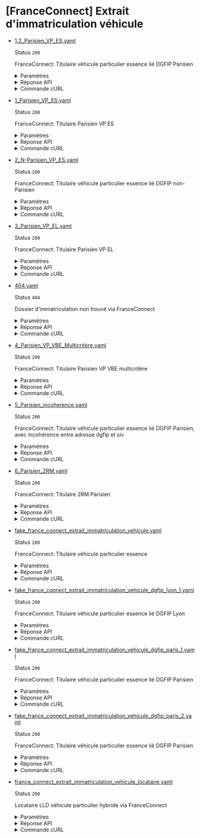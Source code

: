 # [FranceConnect] Extrait d'immatriculation véhicule
* [1.2_Parisien_VP_ES.yaml](1.2_Parisien_VP_ES.yaml)

  Status `200`

  FranceConnect: Titulaire véhicule particulier essence lié DGFIP Parisien

  <details><summary>Paramètres</summary>
  <p>

  ```json
  {
    "immatriculation": "ZB-383-DK"
  }
  ```

  </p>
  </details>

  <details><summary>Réponse API</summary>
  <p>

  ```json
  {
    "data": {
      "identite_particulier": {
        "nom": "CIS CINQUANTEUN",
        "prenom": "PRENOM GAUTIER",
        "sexe_etat_civil": "M",
        "annee_date_naissance": 1951,
        "mois_date_naissance": 8,
        "jour_date_naissance": 25,
        "code_departement_naissance": "75"
      },
      "adresse_particulier": {
        "complement_information": null,
        "num_voie": "172",
        "type_voie": "BOULEVARD",
        "libelle_voie": "SAINT GERMAIN",
        "code_postal_ville": "75006",
        "libelle_commune": "PARIS",
        "lieu_dit": null,
        "etage_escalier_appartement": null,
        "extension": null,
        "pays": "FRANCE"
      },
      "statut_rattachement": "titulaire",
      "donnees_immatriculation_vehicule": {
        "numero_immatriculation": "ZA-383-DK",
        "date_premiere_immatriculation": "2017-01-19",
        "statut_location": {
          "code": null,
          "label": null
        }
      },
      "caracteristiques_techniques_vehicule": {
        "marque": "PORSCHE",
        "type_variante_version": "9PAED2202",
        "denomination_commerciale": "CAYENNE",
        "masse_charge_maximale": 3080,
        "categorie_vehicule": {
          "code": "M1",
          "label": "Véhicule de transport de personnes comportant au maximum 8 places assises outre le siège du conducteur"
        },
        "genre_national": {
          "code": "VP",
          "label": "Véhicule Particulier"
        },
        "cylindree": 4511,
        "type_carburant": {
          "code": "ES",
          "label": "Essence"
        },
        "taux_co2": 378,
        "classe_environnementale": {
          "code": "Euro 4",
          "label": "Norme européenne d'émission Euro 4"
        }
      }
    },
    "links": {
    },
    "meta": {
    }
  }
  ```

  </p>
  </details>

  <details><summary>Commande cURL</summary>
  <p>

  ```bash
  curl -H "Authorization: Bearer $token_france_connect" --url "https://staging.particulier.api.gouv.fr/v3/ants/extrait_immatriculation_vehicule/france_connect?recipient=13002526500013"
  ```

  </p>
  </details>
* [1_Parisien_VP_ES.yaml](1_Parisien_VP_ES.yaml)

  Status `200`

  FranceConnect: Titulaire Parisien VP ES

  <details><summary>Paramètres</summary>
  <p>

  ```json
  {
    "immatriculation": "TM-001-KB"
  }
  ```

  </p>
  </details>

  <details><summary>Réponse API</summary>
  <p>

  ```json
  {
    "data": {
      "identite_particulier": {
        "nom": "CIS CINQUANTESEPT",
        "prenom": "PRENOM CHARLES",
        "sexe_etat_civil": "M",
        "annee_date_naissance": 1960,
        "mois_date_naissance": 4,
        "jour_date_naissance": 19,
        "code_departement_naissance": "70"
      },
      "adresse_particulier": {
        "complement_information": null,
        "num_voie": "8",
        "type_voie": "RUE",
        "libelle_voie": "JULIEN LACROIX",
        "code_postal_ville": "75020",
        "libelle_commune": "PARIS",
        "lieu_dit": null,
        "etage_escalier_appartement": null,
        "extension": null,
        "pays": "FRANCE"
      },
      "statut_rattachement": "titulaire",
      "donnees_immatriculation_vehicule": {
        "numero_immatriculation": "TM-001-KB",
        "date_premiere_immatriculation": "2017-01-19",
        "statut_location": {
          "code": null,
          "label": null
        }
      },
      "caracteristiques_techniques_vehicule": {
        "marque": "MAZDA",
        "type_variante_version": "CR1L8DXFABAAAAN",
        "denomination_commerciale": "MAZDA",
        "masse_charge_maximale": 2090,
        "categorie_vehicule": {
          "code": "M1",
          "label": "Véhicule de transport de personnes comportant au maximum 8 places assises outre le siège du conducteur"
        },
        "genre_national": {
          "code": "VP",
          "label": "Véhicule Particulier"
        },
        "cylindree": 1798,
        "type_carburant": {
          "code": "ES",
          "label": "Essence"
        },
        "taux_co2": 190,
        "classe_environnementale": {
          "code": "Euro 4",
          "label": "Norme européenne d'émission Euro 4"
        }
      }
    },
    "links": {
    },
    "meta": {
    }
  }
  ```

  </p>
  </details>

  <details><summary>Commande cURL</summary>
  <p>

  ```bash
  curl -H "Authorization: Bearer $token_france_connect" --url "https://staging.particulier.api.gouv.fr/v3/ants/extrait_immatriculation_vehicule/france_connect?recipient=13002526500013"
  ```

  </p>
  </details>
* [2_N-Parisien_VP_ES.yaml](2_N-Parisien_VP_ES.yaml)

  Status `200`

  FranceConnect: Titulaire véhicule particulier essence lié DGFIP non-Parisien

  <details><summary>Paramètres</summary>
  <p>

  ```json
  {
    "immatriculation": "TM-002-KB"
  }
  ```

  </p>
  </details>

  <details><summary>Réponse API</summary>
  <p>

  ```json
  {
    "data": {
      "identite_particulier": {
        "nom": "CIS QUARANTESIX",
        "prenom": "PNM EMMA",
        "sexe_etat_civil": "F",
        "annee_date_naissance": 1947,
        "mois_date_naissance": 5,
        "jour_date_naissance": 20,
        "code_departement_naissance": "75"
      },
      "adresse_particulier": {
        "complement_information": null,
        "num_voie": "100",
        "type_voie": "BOULEVARD",
        "libelle_voie": "BAILLE",
        "code_postal_ville": "13005",
        "libelle_commune": "MARSEILLE",
        "lieu_dit": null,
        "etage_escalier_appartement": null,
        "extension": null,
        "pays": "FRANCE"
      },
      "statut_rattachement": "titulaire",
      "donnees_immatriculation_vehicule": {
        "numero_immatriculation": "TM-002-KB",
        "date_premiere_immatriculation": "2017-01-19",
        "statut_location": {
          "code": null,
          "label": null
        }
      },
      "caracteristiques_techniques_vehicule": {
        "marque": "MAZDA",
        "type_variante_version": "CR1L8DXFABAAAAN",
        "denomination_commerciale": "MAZDA",
        "masse_charge_maximale": 2090,
        "categorie_vehicule": {
          "code": "M1",
          "label": "Véhicule de transport de personnes comportant au maximum 8 places assises outre le siège du conducteur"
        },
        "genre_national": {
          "code": "VP",
          "label": "Véhicule Particulier"
        },
        "cylindree": 1798,
        "type_carburant": {
          "code": "ES",
          "label": "Essence"
        },
        "taux_co2": 190,
        "classe_environnementale": {
          "code": "Euro 4",
          "label": "Norme européenne d'émission Euro 4"
        }
      }
    },
    "links": {
    },
    "meta": {
    }
  }
  ```

  </p>
  </details>

  <details><summary>Commande cURL</summary>
  <p>

  ```bash
  curl -H "Authorization: Bearer $token_france_connect" --url "https://staging.particulier.api.gouv.fr/v3/ants/extrait_immatriculation_vehicule/france_connect?recipient=13002526500013"
  ```

  </p>
  </details>
* [3_Parisien_VP_EL.yaml](3_Parisien_VP_EL.yaml)

  Status `200`

  FranceConnect: Titulaire Parisien VP EL

  <details><summary>Paramètres</summary>
  <p>

  ```json
  {
    "immatriculation": "TM-003-KB"
  }
  ```

  </p>
  </details>

  <details><summary>Réponse API</summary>
  <p>

  ```json
  {
    "data": {
      "identite_particulier": {
        "nom": "CIS CINQUANTESEPT",
        "prenom": "PRENOM CHARLES",
        "sexe_etat_civil": "M",
        "annee_date_naissance": 1960,
        "mois_date_naissance": 4,
        "jour_date_naissance": 19,
        "code_departement_naissance": "70"
      },
      "adresse_particulier": {
        "complement_information": null,
        "num_voie": "8",
        "type_voie": "RUE",
        "libelle_voie": "JULIEN LACROIX",
        "code_postal_ville": "75020",
        "libelle_commune": "PARIS",
        "lieu_dit": null,
        "etage_escalier_appartement": null,
        "extension": null,
        "pays": "FRANCE"
      },
      "statut_rattachement": "titulaire",
      "donnees_immatriculation_vehicule": {
        "numero_immatriculation": "TM-003-KB",
        "date_premiere_immatriculation": "2021-01-01",
        "statut_location": {
          "code": null,
          "label": null
        }
      },
      "caracteristiques_techniques_vehicule": {
        "marque": "PEUGEOT",
        "type_variante_version": "WB9HR8",
        "denomination_commerciale": "207",
        "masse_charge_maximale": 1500,
        "categorie_vehicule": {
          "code": "M1",
          "label": "Véhicule de transport de personnes comportant au maximum 8 places assises outre le siège du conducteur"
        },
        "genre_national": {
          "code": "VP",
          "label": "Véhicule Particulier"
        },
        "cylindree": 1798,
        "type_carburant": {
          "code": "EL",
          "label": "Électricité"
        },
        "taux_co2": 0,
        "classe_environnementale": {
          "code": "Euro 4",
          "label": "Norme européenne d'émission Euro 4"
        }
      }
    },
    "links": {
    },
    "meta": {
    }
  }
  ```

  </p>
  </details>

  <details><summary>Commande cURL</summary>
  <p>

  ```bash
  curl -H "Authorization: Bearer $token_france_connect" --url "https://staging.particulier.api.gouv.fr/v3/ants/extrait_immatriculation_vehicule/france_connect?recipient=13002526500013"
  ```

  </p>
  </details>
* [404.yaml](404.yaml)

  Status `404`

  Dossier d'immatriculation non trouvé via FranceConnect

  <details><summary>Paramètres</summary>
  <p>

  ```json
  {
    "immatriculation": "XX-404-FC"
  }
  ```

  </p>
  </details>

  <details><summary>Réponse API</summary>
  <p>

  ```json
  {
    "errors": [
      {
        "code": "42003",
        "title": "Entité non trouvée",
        "detail": "Le ou les paramètre(s) d'entrée n'existent pas, ne sont pas connus, ou ne comportent aucune information pour cet appel. Veuillez vérifier que votre recherche est couverte par le périmètre de l'API.",
        "source": {
        },
        "meta": {
          "provider": "ANTS"
        }
      }
    ]
  }
  ```

  </p>
  </details>

  <details><summary>Commande cURL</summary>
  <p>

  ```bash
  curl -H "Authorization: Bearer $token_france_connect" --url "https://staging.particulier.api.gouv.fr/v3/ants/extrait_immatriculation_vehicule/france_connect?recipient=13002526500013"
  ```

  </p>
  </details>
* [4_Parisien_VP_VBE_Multicritère.yaml](4_Parisien_VP_VBE_Multicritère.yaml)

  Status `200`

  FranceConnect: Titulaire Parisien VP VBE multicritère

  <details><summary>Paramètres</summary>
  <p>

  ```json
  {
    "immatriculation": "TM-004-KB"
  }
  ```

  </p>
  </details>

  <details><summary>Réponse API</summary>
  <p>

  ```json
  {
    "data": {
      "identite_particulier": {
        "nom": "CIS CINQUANTESEPT",
        "prenom": "PRENOM CHARLES",
        "sexe_etat_civil": "M",
        "annee_date_naissance": 1960,
        "mois_date_naissance": 4,
        "jour_date_naissance": 19,
        "code_departement_naissance": "70"
      },
      "adresse_particulier": {
        "complement_information": null,
        "num_voie": "8",
        "type_voie": "RUE",
        "libelle_voie": "JULIEN LACROIX",
        "code_postal_ville": "75020",
        "libelle_commune": "PARIS",
        "lieu_dit": null,
        "etage_escalier_appartement": null,
        "extension": null,
        "pays": "FRANCE"
      },
      "statut_rattachement": "titulaire",
      "donnees_immatriculation_vehicule": {
        "numero_immatriculation": "TM-004-KB",
        "date_premiere_immatriculation": "2020-03-30",
        "statut_location": {
          "code": null,
          "label": null
        }
      },
      "caracteristiques_techniques_vehicule": {
        "marque": "PEUGEOT",
        "type_variante_version": "CR1L8DXFABAAAAN",
        "denomination_commerciale": "WB9HR8",
        "masse_charge_maximale": 2090,
        "categorie_vehicule": {
          "code": "M1",
          "label": "Véhicule de transport de personnes comportant au maximum 8 places assises outre le siège du conducteur"
        },
        "genre_national": {
          "code": "CTTE",
          "label": "Véhicule Particulier"
        },
        "cylindree": 120,
        "type_carburant": {
          "code": "EG",
          "label": "Bicarburation essence-GPL"
        },
        "taux_co2": 120,
        "classe_environnementale": {
          "code": "Euro 4",
          "label": "Norme européenne d'émission Euro 4"
        }
      }
    },
    "links": {
    },
    "meta": {
    }
  }
  ```

  </p>
  </details>

  <details><summary>Commande cURL</summary>
  <p>

  ```bash
  curl -H "Authorization: Bearer $token_france_connect" --url "https://staging.particulier.api.gouv.fr/v3/ants/extrait_immatriculation_vehicule/france_connect?recipient=13002526500013"
  ```

  </p>
  </details>
* [5_Parisien_incoherence.yaml](5_Parisien_incoherence.yaml)

  Status `200`

  FranceConnect: Titulaire véhicule particulier essence lié DGFIP Parisien, avec incohérence entre adresse dgfip et siv

  <details><summary>Paramètres</summary>
  <p>

  ```json
  {
    "immatriculation": "TM-005-KB"
  }
  ```

  </p>
  </details>

  <details><summary>Réponse API</summary>
  <p>

  ```json
  {
    "data": {
      "identite_particulier": {
        "nom": "CIS CINQUANTESEPT",
        "prenom": "PRENOM CHARLES",
        "sexe_etat_civil": "M",
        "annee_date_naissance": 1960,
        "mois_date_naissance": 4,
        "jour_date_naissance": 19,
        "code_departement_naissance": "70"
      },
      "adresse_particulier": {
        "complement_information": null,
        "num_voie": "8",
        "type_voie": "RUE",
        "libelle_voie": "JULIEN LACROIX",
        "code_postal_ville": "75020",
        "libelle_commune": "PARIS",
        "lieu_dit": null,
        "etage_escalier_appartement": null,
        "extension": null,
        "pays": "FRANCE"
      },
      "statut_rattachement": "titulaire",
      "donnees_immatriculation_vehicule": {
        "numero_immatriculation": "TM-005-KB",
        "date_premiere_immatriculation": "2017-01-19",
        "statut_location": {
          "code": null,
          "label": null
        }
      },
      "caracteristiques_techniques_vehicule": {
        "marque": "MAZDA",
        "type_variante_version": "CR1L8DXFABAAAAN",
        "denomination_commerciale": "MAZDA",
        "masse_charge_maximale": 2090,
        "categorie_vehicule": {
          "code": "M1",
          "label": "Véhicule de transport de personnes comportant au maximum 8 places assises outre le siège du conducteur"
        },
        "genre_national": {
          "code": "VP",
          "label": "Véhicule Particulier"
        },
        "cylindree": 1798,
        "type_carburant": {
          "code": "ES",
          "label": "Essence"
        },
        "taux_co2": 190,
        "classe_environnementale": {
          "code": "Euro 4",
          "label": "Norme européenne d'émission Euro 4"
        }
      }
    },
    "links": {
    },
    "meta": {
    }
  }
  ```

  </p>
  </details>

  <details><summary>Commande cURL</summary>
  <p>

  ```bash
  curl -H "Authorization: Bearer $token_france_connect" --url "https://staging.particulier.api.gouv.fr/v3/ants/extrait_immatriculation_vehicule/france_connect?recipient=13002526500013"
  ```

  </p>
  </details>
* [6_Parisien_2RM.yaml](6_Parisien_2RM.yaml)

  Status `200`

  FranceConnect: Titulaire 2RM Parisien

  <details><summary>Paramètres</summary>
  <p>

  ```json
  {
    "immatriculation": "TM-006-KB"
  }
  ```

  </p>
  </details>

  <details><summary>Réponse API</summary>
  <p>

  ```json
  {
    "data": {
      "identite_particulier": {
        "nom": "CIS CINQUANTESEPT",
        "prenom": "PRENOM CHARLES",
        "sexe_etat_civil": "M",
        "annee_date_naissance": 1960,
        "mois_date_naissance": 4,
        "jour_date_naissance": 19,
        "code_departement_naissance": "70"
      },
      "adresse_particulier": {
        "complement_information": null,
        "num_voie": "8",
        "type_voie": "RUE",
        "libelle_voie": "JULIEN LACROIX",
        "code_postal_ville": "75020",
        "libelle_commune": "PARIS",
        "lieu_dit": null,
        "etage_escalier_appartement": null,
        "extension": null,
        "pays": "FRANCE"
      },
      "statut_rattachement": "titulaire",
      "donnees_immatriculation_vehicule": {
        "numero_immatriculation": "TM-006-KB",
        "date_premiere_immatriculation": "2022-07-20",
        "statut_location": {
          "code": null,
          "label": null
        }
      },
      "caracteristiques_techniques_vehicule": {
        "marque": "MAZDA",
        "type_variante_version": "CR1L8DXFABAAAAN",
        "denomination_commerciale": "MAZDA",
        "masse_charge_maximale": 342,
        "categorie_vehicule": {
          "code": "L3e",
          "label": "Véhicule de transport de personnes comportant au maximum 8 places assises outre le siège du conducteur"
        },
        "genre_national": {
          "code": "MTL",
          "label": "Véhicule Particulier"
        },
        "cylindree": 125,
        "type_carburant": {
          "code": "ES",
          "label": "Essence"
        },
        "taux_co2": 54,
        "classe_environnementale": {
          "code": "Euro 4",
          "label": "Norme européenne d'émission Euro 4"
        }
      }
    },
    "links": {
    },
    "meta": {
    }
  }
  ```

  </p>
  </details>

  <details><summary>Commande cURL</summary>
  <p>

  ```bash
  curl -H "Authorization: Bearer $token_france_connect" --url "https://staging.particulier.api.gouv.fr/v3/ants/extrait_immatriculation_vehicule/france_connect?recipient=13002526500013"
  ```

  </p>
  </details>
* [fake_france_connect_extrait_immatriculation_vehicule.yaml](fake_france_connect_extrait_immatriculation_vehicule.yaml)

  Status `200`

  FranceConnect: Titulaire véhicule particulier essence

  <details><summary>Paramètres</summary>
  <p>

  ```json
  {
    "immatriculation": "FC-123-AB"
  }
  ```

  </p>
  </details>

  <details><summary>Réponse API</summary>
  <p>

  ```json
  {
    "data": {
      "identite_particulier": {
        "nom": "DELATOUR",
        "prenom": "THOMAS",
        "sexe_etat_civil": "M",
        "annee_date_naissance": 1985,
        "mois_date_naissance": 3,
        "jour_date_naissance": 15,
        "code_departement_naissance": "75"
      },
      "adresse_particulier": {
        "complement_information": null,
        "num_voie": "12",
        "type_voie": "RUE",
        "libelle_voie": "DE LA PAIX",
        "code_postal_ville": "75011",
        "libelle_commune": "PARIS",
        "lieu_dit": null,
        "etage_escalier_appartement": null,
        "extension": null,
        "pays": "FRANCE"
      },
      "statut_rattachement": "titulaire",
      "donnees_immatriculation_vehicule": {
        "numero_immatriculation": "FC-123-AB",
        "date_premiere_immatriculation": "2021-04-16",
        "statut_location": {
          "code": null,
          "label": null
        }
      },
      "caracteristiques_techniques_vehicule": {
        "marque": "PEUGEOT",
        "type_variante_version": "FCDEF-G1H234",
        "denomination_commerciale": "3008",
        "masse_charge_maximale": 1890,
        "categorie_vehicule": {
          "code": "M1",
          "label": "Véhicule de transport de personnes comportant au maximum 8 places assises outre le siège du conducteur"
        },
        "genre_national": {
          "code": "VP",
          "label": "Véhicule Particulier"
        },
        "cylindree": 1600,
        "type_carburant": {
          "code": "ES",
          "label": "Essence"
        },
        "taux_co2": 115,
        "classe_environnementale": {
          "code": "Euro 6d",
          "label": "Norme européenne d'émission Euro 6d"
        }
      }
    },
    "links": {
    },
    "meta": {
    }
  }
  ```

  </p>
  </details>

  <details><summary>Commande cURL</summary>
  <p>

  ```bash
  curl -H "Authorization: Bearer $token_france_connect" --url "https://staging.particulier.api.gouv.fr/v3/ants/extrait_immatriculation_vehicule/france_connect?recipient=13002526500013"
  ```

  </p>
  </details>
* [fake_france_connect_extrait_immatriculation_vehicule_dgfip_lyon_1.yaml](fake_france_connect_extrait_immatriculation_vehicule_dgfip_lyon_1.yaml)

  Status `200`

  FranceConnect: Titulaire véhicule particulier essence lié DGFIP Lyon

  <details><summary>Paramètres</summary>
  <p>

  ```json
  {
    "immatriculation": "ZA-387-DK"
  }
  ```

  </p>
  </details>

  <details><summary>Réponse API</summary>
  <p>

  ```json
  {
    "data": {
      "identite_particulier": {
        "nom": "CIS CINQUANTESEPT",
        "prenom": "PRENOM CHARLES",
        "sexe_etat_civil": "M",
        "annee_date_naissance": 1957,
        "mois_date_naissance": 7,
        "jour_date_naissance": 12,
        "code_departement_naissance": "69"
      },
      "adresse_particulier": {
        "complement_information": null,
        "num_voie": "5",
        "type_voie": "PLACE",
        "libelle_voie": "BERTONE",
        "code_postal_ville": "69004",
        "libelle_commune": "LYON",
        "lieu_dit": null,
        "etage_escalier_appartement": "APPARTEMENT A56",
        "extension": null,
        "pays": "FRANCE"
      },
      "statut_rattachement": "titulaire",
      "donnees_immatriculation_vehicule": {
        "numero_immatriculation": "ZA-387-DK",
        "date_premiere_immatriculation": "2017-01-19",
        "statut_location": {
          "code": null,
          "label": null
        }
      },
      "caracteristiques_techniques_vehicule": {
        "marque": "VOLKSWAGEN",
        "type_variante_version": "16AACCZAX0FM6FM62Q030N7MGVIVR0",
        "denomination_commerciale": "JETTA",
        "masse_charge_maximale": 1920,
        "categorie_vehicule": {
          "code": "M1",
          "label": "Véhicule de transport de personnes comportant au maximum 8 places assises outre le siège du conducteur"
        },
        "genre_national": {
          "code": "VP",
          "label": "Véhicule Particulier"
        },
        "cylindree": 1984,
        "type_carburant": {
          "code": "ES",
          "label": "Essence"
        },
        "taux_co2": 167,
        "classe_environnementale": {
          "code": "Euro 5",
          "label": "Norme européenne d'émission Euro 5"
        }
      }
    },
    "links": {
    },
    "meta": {
    }
  }
  ```

  </p>
  </details>

  <details><summary>Commande cURL</summary>
  <p>

  ```bash
  curl -H "Authorization: Bearer $token_france_connect" --url "https://staging.particulier.api.gouv.fr/v3/ants/extrait_immatriculation_vehicule/france_connect?recipient=13002526500013"
  ```

  </p>
  </details>
* [fake_france_connect_extrait_immatriculation_vehicule_dgfip_paris_1.yaml](fake_france_connect_extrait_immatriculation_vehicule_dgfip_paris_1.yaml)

  Status `200`

  FranceConnect: Titulaire véhicule particulier essence lié DGFIP Parisien

  <details><summary>Paramètres</summary>
  <p>

  ```json
  {
    "immatriculation": "ZA-378-DK"
  }
  ```

  </p>
  </details>

  <details><summary>Réponse API</summary>
  <p>

  ```json
  {
    "data": {
      "identite_particulier": {
        "nom": "CIS QUARANTESEPT",
        "prenom": "PRENOM YVES",
        "sexe_etat_civil": "M",
        "annee_date_naissance": 1947,
        "mois_date_naissance": 5,
        "jour_date_naissance": 20,
        "code_departement_naissance": "75"
      },
      "adresse_particulier": {
        "complement_information": null,
        "num_voie": "8",
        "type_voie": "RUE",
        "libelle_voie": "JULIEN LACROIX",
        "code_postal_ville": "75020",
        "libelle_commune": "PARIS",
        "lieu_dit": null,
        "etage_escalier_appartement": null,
        "extension": null,
        "pays": "FRANCE"
      },
      "statut_rattachement": "titulaire",
      "donnees_immatriculation_vehicule": {
        "numero_immatriculation": "ZA-378-DK",
        "date_premiere_immatriculation": "2017-01-19",
        "statut_location": {
          "code": null,
          "label": null
        }
      },
      "caracteristiques_techniques_vehicule": {
        "marque": "MAZDA",
        "type_variante_version": "CR1L8DXFABAAAAN",
        "denomination_commerciale": "MAZDA",
        "masse_charge_maximale": 2090,
        "categorie_vehicule": {
          "code": "M1",
          "label": "Véhicule de transport de personnes comportant au maximum 8 places assises outre le siège du conducteur"
        },
        "genre_national": {
          "code": "VP",
          "label": "Véhicule Particulier"
        },
        "cylindree": 1798,
        "type_carburant": {
          "code": "ES",
          "label": "Essence"
        },
        "taux_co2": 190,
        "classe_environnementale": {
          "code": "Euro 4",
          "label": "Norme européenne d'émission Euro 4"
        }
      }
    },
    "links": {
    },
    "meta": {
    }
  }
  ```

  </p>
  </details>

  <details><summary>Commande cURL</summary>
  <p>

  ```bash
  curl -H "Authorization: Bearer $token_france_connect" --url "https://staging.particulier.api.gouv.fr/v3/ants/extrait_immatriculation_vehicule/france_connect?recipient=13002526500013"
  ```

  </p>
  </details>
* [fake_france_connect_extrait_immatriculation_vehicule_dgfip_paris_2.yaml](fake_france_connect_extrait_immatriculation_vehicule_dgfip_paris_2.yaml)

  Status `200`

  FranceConnect: Titulaire véhicule particulier essence lié DGFIP Parisien

  <details><summary>Paramètres</summary>
  <p>

  ```json
  {
    "immatriculation": "ZA-383-DK"
  }
  ```

  </p>
  </details>

  <details><summary>Réponse API</summary>
  <p>

  ```json
  {
    "data": {
      "identite_particulier": {
        "nom": "CIS CINQUANTEUN",
        "prenom": "PRENOM GAUTIER",
        "sexe_etat_civil": "M",
        "annee_date_naissance": 1951,
        "mois_date_naissance": 8,
        "jour_date_naissance": 25,
        "code_departement_naissance": "75"
      },
      "adresse_particulier": {
        "complement_information": null,
        "num_voie": "172",
        "type_voie": "BOULEVARD",
        "libelle_voie": "SAINT GERMAIN",
        "code_postal_ville": "75006",
        "libelle_commune": "PARIS",
        "lieu_dit": null,
        "etage_escalier_appartement": null,
        "extension": null,
        "pays": "FRANCE"
      },
      "statut_rattachement": "titulaire",
      "donnees_immatriculation_vehicule": {
        "numero_immatriculation": "ZA-383-DK",
        "date_premiere_immatriculation": "2017-01-19",
        "statut_location": {
          "code": null,
          "label": null
        }
      },
      "caracteristiques_techniques_vehicule": {
        "marque": "PORSCHE",
        "type_variante_version": "9PAED2202",
        "denomination_commerciale": "CAYENNE",
        "masse_charge_maximale": 3080,
        "categorie_vehicule": {
          "code": "M1",
          "label": "Véhicule de transport de personnes comportant au maximum 8 places assises outre le siège du conducteur"
        },
        "genre_national": {
          "code": "VP",
          "label": "Véhicule Particulier"
        },
        "cylindree": 4511,
        "type_carburant": {
          "code": "ES",
          "label": "Essence"
        },
        "taux_co2": 378,
        "classe_environnementale": {
          "code": "Euro 4",
          "label": "Norme européenne d'émission Euro 4"
        }
      }
    },
    "links": {
    },
    "meta": {
    }
  }
  ```

  </p>
  </details>

  <details><summary>Commande cURL</summary>
  <p>

  ```bash
  curl -H "Authorization: Bearer $token_france_connect" --url "https://staging.particulier.api.gouv.fr/v3/ants/extrait_immatriculation_vehicule/france_connect?recipient=13002526500013"
  ```

  </p>
  </details>
* [france_connect_extrait_immatriculation_vehicule_locataire.yaml](france_connect_extrait_immatriculation_vehicule_locataire.yaml)

  Status `200`

  Locataire LLD véhicule particulier hybride via FranceConnect

  <details><summary>Paramètres</summary>
  <p>

  ```json
  {
    "immatriculation": "FC-456-CD"
  }
  ```

  </p>
  </details>

  <details><summary>Réponse API</summary>
  <p>

  ```json
  {
    "data": {
      "identite_particulier": {
        "nom": "CUILLERE",
        "prenom": "PAUL",
        "sexe_etat_civil": "M",
        "annee_date_naissance": 1992,
        "mois_date_naissance": 11,
        "jour_date_naissance": 8,
        "code_departement_naissance": "42"
      },
      "adresse_particulier": {
        "complement_information": "Résidence Jeunes",
        "num_voie": "8",
        "type_voie": "PLACE",
        "libelle_voie": "DU MARCHE",
        "code_postal_ville": "42000",
        "libelle_commune": "SAINT-ETIENNE",
        "lieu_dit": null,
        "etage_escalier_appartement": null,
        "extension": null,
        "pays": "FRANCE"
      },
      "statut_rattachement": "locataire",
      "donnees_immatriculation_vehicule": {
        "numero_immatriculation": "FC-456-CD",
        "date_premiere_immatriculation": "2024-01-23",
        "statut_location": {
          "code": "LLD",
          "label": "Location Longue Durée"
        }
      },
      "caracteristiques_techniques_vehicule": {
        "marque": "TOYOTA",
        "type_variante_version": "FCGHI-J2K567",
        "denomination_commerciale": "COROLLA",
        "masse_charge_maximale": 1610,
        "categorie_vehicule": {
          "code": "M1",
          "label": "Véhicule de transport de personnes comportant au maximum 8 places assises outre le siège du conducteur"
        },
        "genre_national": {
          "code": "VP",
          "label": "Véhicule Particulier"
        },
        "cylindree": 1800,
        "type_carburant": {
          "code": "HE",
          "label": "Hybride électrique"
        },
        "taux_co2": 92,
        "classe_environnementale": {
          "code": "Euro 6e",
          "label": "Norme européenne d'émission Euro 6e"
        }
      }
    },
    "links": {
    },
    "meta": {
    }
  }
  ```

  </p>
  </details>

  <details><summary>Commande cURL</summary>
  <p>

  ```bash
  curl -H "Authorization: Bearer $token_france_connect" --url "https://staging.particulier.api.gouv.fr/v3/ants/extrait_immatriculation_vehicule/france_connect?recipient=13002526500013"
  ```

  </p>
  </details>
